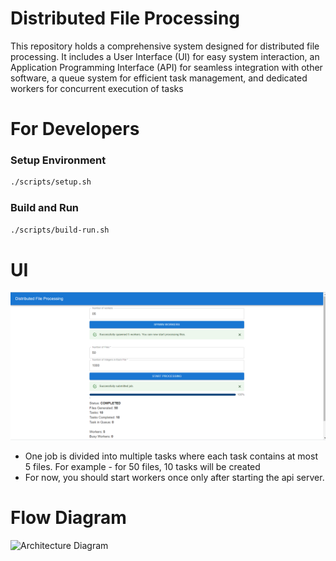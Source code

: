 # Distributed File Processing

This repository holds a comprehensive system designed for distributed file processing. It includes a User Interface (UI) for easy system interaction, an Application Programming Interface (API) for seamless integration with other software, a queue system for efficient task management, and dedicated workers for concurrent execution of tasks

# For Developers

### Setup Environment

```bash
./scripts/setup.sh
```

### Build and Run

```bash
./scripts/build-run.sh
```

# UI

![Home Page](docs/images/home-page.png)

- One job is divided into multiple tasks where each task contains at most 5 files. For example - for 50 files, 10 tasks will be created
- For now, you should start workers once only after starting the api server.

# Flow Diagram

![Architecture Diagram](docs/images/arch-diagram.png)
